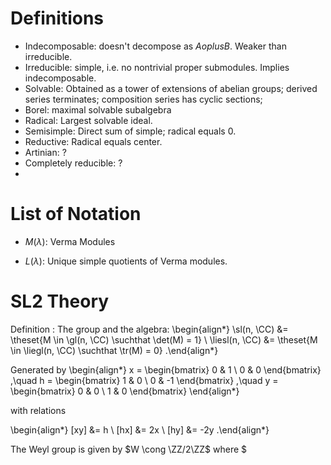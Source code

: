# Definitions

- Indecomposable: doesn't decompose as $A oplus B$. Weaker than irreducible.
- Irreducible: simple, i.e. no nontrivial proper submodules. Implies indecomposable.
- Solvable: Obtained as a tower of extensions of abelian groups; derived series terminates; composition series has cyclic sections;
- Borel: maximal solvable subalgebra
- Radical: Largest solvable ideal.
- Semisimple: Direct sum of simple; radical equals 0.
- Reductive: Radical equals center.
- Artinian: ?
- Completely reducible: ?
-

# List of Notation

- $M(\lambda)$: Verma Modules

- $L(\lambda)$: Unique simple quotients of Verma modules.

# SL2 Theory

Definition
: The group and the algebra:
  \begin{align*}
  \sl(n, \CC)     &= \theset{M \in \gl(n, \CC) \suchthat \det(M) = 1} \\
  \liesl(n, \CC)  &= \theset{M \in \liegl(n, \CC) \suchthat \tr(M) = 0}
  .\end{align*}

Generated by
\begin{align*}
x =
\begin{bmatrix}
0 & 1 \\
0 & 0
\end{bmatrix}
,\quad
h =
\begin{bmatrix}
1 & 0 \\
0 & -1
\end{bmatrix}
,\quad
y =
\begin{bmatrix}
0 & 0 \\
1 & 0
\end{bmatrix}
\end{align*}

with relations

\begin{align*}
[xy] &= h \\
[hx] &= 2x \\
[hy] &= -2y
.\end{align*}

The Weyl group is given by $W \cong \ZZ/2\ZZ$ where $
